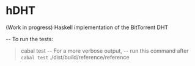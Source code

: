 hDHT
====
(Work in progress) Haskell implementation of the BitTorrent DHT

-- To run the tests:
> cabal test
-- For a more verbose output,
-- run this command after `cabal test`
> ./dist/build/reference/reference
